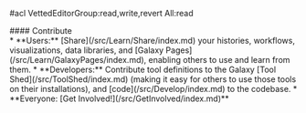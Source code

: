 #acl VettedEditorGroup:read,write,revert All:read
<div class='center'>
#### Contribute

</div>
* **Users:** [Share](/src/Learn/Share/index.md) your histories, workflows, visualizations, data libraries, and [Galaxy Pages](/src/Learn/GalaxyPages/index.md), enabling others to use and learn from them.
* **Developers:** Contribute tool definitions to the Galaxy [Tool Shed](/src/ToolShed/index.md) (making it easy for others to use those tools on their installations), and [code](/src/Develop/index.md) to the codebase.
* **Everyone: [Get Involved!](/src/GetInvolved/index.md)**

